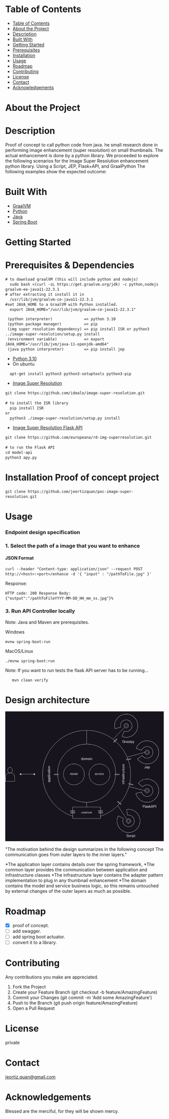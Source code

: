 # Table of Contents
- [Table of Contents](#table-of-contents)
- [About the Project](#about-the-project)
- [Description](#description)
- [Built With](#built-with)
- [Getting Started](#getting-started)
- [Prerequisites](#prerequisites)
- [Installation](#installation)
- [Usage](#usage) 
- [Roadmap](#roadmap)
- [Contributing](#contributing)
- [License](#license)
- [Contact](#contact)
- [Acknowledgements](#acknowledgements)

# About the Project

# Description
Proof of concept to call python code from java. he small research done in performing image enhancement (super resolution) 
on small thumbnails. The actual enhancement is done by a python library. We proceeded to explore the following scenarios 
for the Image Super Resolution enhancement python library. Using a Script, JEP, Flask+API, and GraalPython
The following examples show the expected outcome:

# Built With
* [GraalVM](https://www.graalvm.org)
* [Python](https://www.python.org/) 
* [Java](https://www.java.com)
* [Spring Boot](https://spring.io)

# Getting Started
# Prerequisites & Dependencies
``` 
# to download graalVM (this will include python and nodejs)
  sudo bash <(curl -sL https://get.graalvm.org/jdk) -c python,nodejs graalvm-ee-java11-22.3.1
# after extracting it install it in
  /usr/lib/jvm/graalvm-ce-java11-22.3.1
#set JAVA_HOME to a GraalVM with Python installed.
  export JAVA_HOME="/usr/lib/jvm/graalvm-ce-java11-22.3.1"
```

```
 (python interpreter)              => python 3.10
 (python package manager)          => pip
 (img super resolution dependency) => pip install ISR or python3 ../image-super-resolution/setup.py install
 (environment variable)            => export JAVA_HOME="/usr/lib/jvm/java-11-openjdk-amd64"
 (java python interpreter)         => pip install jep
```
* [Python 3.10](https://www.python.org)
* On ubuntu 
```
  apt-get install python3 python3-setuptools python3-pip
```
* [Image Super Resolution](https://github.com/idealo/image-super-resolution)
``` 
git clone https://github.com/idealo/image-super-resolution.git

# to install the ISR library
  pip install ISR
or
  python3 ./image-super-resolution/setup.py install
```
* [Image Super Resolution Flask API](https://github.com/europeana/rd-img-superresolution.git)
```
git clone https://github.com/europeana/rd-img-superresolution.git

# to run the Flask API 
cd model-api
python3 apy.py
```

# Installation Proof of concept project

```
git clone https://github.com/jeortizquan/poc-image-super-resolution.git
```

# Usage

### Endpoint design specification
### 1. Select the path of a image that you want to enhance

#### JSON Format
```
curl --header "Content-type: application/json" --request POST http://<host>:<port>/enhance -d '{ "input" : "/pathToFile.jpg" }'
```
Response:
```
HTTP code: 200 Response Body: 
{"output":"/pathToFileYYYY-MM-DD_HH_mm_ss.jpg"}% 
```

### 3. Run API Controller locally 
Note: Java and Maven are prerequisites.

Windows
```
mvnw spring-boot:run
```

MacOS/Linux
```
./mvnw spring-boot:run
```

Note: If you want to run tests
the flask API server has to be running...
```
   mvn clean verify
```
# Design architecture
![architecture](./images/architecture.png)

"The motivation behind the design summarizes in the following concept
The communication goes from outer layers to the inner layers."

*The application layer contains details over the spring framework, 
*The common layer provides the communication between application and infrastructure classes 
*The infrastructure layer contains the adapter pattern implementation to plug in any thumbnail enhancement
*The domain contains the model and service business logic, so this remains untouched by external changes
of the outer layers as much as possible.

# Roadmap
- [x] proof of concept.
- [ ] add swagger.
- [ ] add spring boot actuator.
- [ ] convert it to a library.

# Contributing
Any contributions you make are appreciated.

1. Fork the Project
2. Create your Feature Branch (git checkout -b feature/AmazingFeature)
3. Commit your Changes (git commit -m 'Add some AmazingFeature')
4. Push to the Branch (git push origin feature/AmazingFeature)
5. Open a Pull Request

# License
private

# Contact
jeortiz.quan@gmail.com

# Acknowledgements
Blessed are the merciful, for they will be shown mercy.
